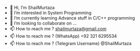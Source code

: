 - 👋 Hi, I’m ShailMurtaza
- 👀 I’m interested in System Programming
- 🌱 I’m currently learning Advance stuff in C/C++ programming
- 💞️ I’m looking to collaborate on ...
- 📫 How to reach me ? shailmurtaza@gmail.com
- 📫 How to reach me ? (WhatsApp) +92 321 6295534
- 📫 How to reach me ? (Telegram Username) @ShailMurtaza

<!-- - 👀 I’m interested in Ethical hacking and networking -->
<!---
ShailMurtaza/ShailMurtaza is a ✨ special ✨ repository because its `README.md` (this file) appears on your GitHub profile.
You can click the Preview link to take a look at your changes.
--->
